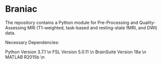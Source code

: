 # Braniac

The repository contains a Python module for Pre-Processing and Quality-Assessing MRI (T1-weighted, task-based and resting-state fMRI, and DWI) data. 

Necessary Dependencies:

Python Version 3.7.1 \n
FSL Version 5.0.11 \n
BrainSuite Version 18a \n
MATLAB R2015b \n

